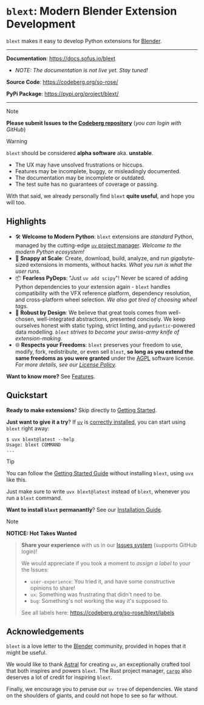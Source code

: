 # `blext`: Modern Blender Extension Development
`blext` makes it easy to develop Python extensions for [Blender](https://www.blender.org/).

---

**Documentation**: <https://docs.sofus.io/blext>

- _NOTE: The documentation is not live yet. Stay tuned!_

**Source Code**: <https://codeberg.org/so-rose/>

**PyPi Package**: <https://pypi.org/project/blext/>

---

> [!NOTE]
> **Please submit Issues to the [Codeberg repository](https://codeberg.org/so-rose/)** (_you can login with GitHub_)

> [!WARNING]
> `blext` should be considered **alpha software** aka. **unstable**.
> 
> - The UX may have unsolved frustrations or hiccups.
> - Features may be incomplete, buggy, or misleadingly documented.
> - The documentation may be incomplete or outdated.
> - The test suite has no guarantees of coverage or passing.
> 
> With that said, we already personally find `blext` **quite useful**, and hope you will too.



## Highlights
- 🛠 **Welcome to Modern Python**: `blext` extensions are _standard_ Python, managed by the cutting-edge [`uv` project manager](https://docs.astral.sh/uv/). _Welcome to the modern Python ecosystem!_
- 🚀 **Snappy at Scale**: Create, download, build, analyze, and run _gigabyte_-sized extensions in moments, without hacks. _What you run is what the user runs._
- 📦 **Fearless PyDeps**: "Just `uv add scipy`"! Never be scared of adding Python dependencies to your extension again - `blext` handles compatibility with the VFX reference platform, dependency resolution, and cross-platform wheel selection. _We also got tired of choosing wheel tags._
- 🏢 **Robust by Design**: We believe that great tools comes from well-chosen, well-integrated abstractions, presented concisely.
We keep ourselves honest with static typing, strict linting, and `pydantic`-powered data modelling.
_`blext` strives to become your swiss-army knife of extension-making._
- 🌐 **Respects your Freedoms**: `blext` preserves your freedom to use, modify, fork, redistribute, or even sell `blext`, **so long as you extend the same freedoms as you were granted** under the [AGPL](https://www.gnu.org/licenses/agpl-3.0.html) software license. _For more details, see our [License Policy](https://docs.sofus.io/blext/stable/reference/policies/licensing.html)._

**Want to know more?** See [Features](https://docs.sofus.io/blext/stable/features.html).



## Quickstart
**Ready to make extensions**? Skip directly to [Getting Started](https://docs.sofus.io/blext/stable/user_guides/getting_started.md).

**Just want to give it a try**? If [`uv`](https://docs.astral.sh/uv/) is [correctly installed](https://docs.astral.sh/uv/getting-started/installation/), you can start using `blext` right away:

<!-- termynal -->
```
$ uvx blext@latest --help
Usage: blext COMMAND
...
```

> [!TIP]
> You can follow the [Getting Started Guide](https://docs.sofus.io/blext/stable/user_guides/getting_started.md) without installing `blext`, using `uvx` like this.
> 
> Just make sure to write `uvx blext@latest` instead of `blext`, whenever you run a `blext` command.

**Want to install `blext` permanantly**? See our [Installation Guide](https://docs.sofus.io/blext/stable/installation.md).

> [!NOTE]
> **NOTICE: Hot Takes Wanted**

> **Share your experience** with us in our [Issues system](https://codeberg.org/so-rose/blext/issues) (supports GitHub login)!
> 
> We would appreciate if you took a moment to _assign a label_ to your the Issues:
> 
> - `user-experience`: You tried it, and have some constructive opinions to share!
> - `ux`: Something was frustrating that didn't need to be.
> - `bug`: Something's not working the way it's supposed to.
> 
> See all labels here: <https://codeberg.org/so-rose/blext/labels>


## Acknowledgements
`blext` is a love letter to the [Blender](https://www.blender.org/) community, provided in hopes that it might be useful.

We would like to thank [Astral](https://astral.sh/) for creating `uv`, an exceptionally crafted tool that both inspires and powers `blext`.
The Rust project manager, [`cargo`](https://github.com/rust-lang/cargo) also deserves a lot of credit for inspiring `blext`.

Finally, we encourage you to peruse our `uv tree` of dependencies.
We stand on the shoulders of giants, and could not hope to see so far without.
